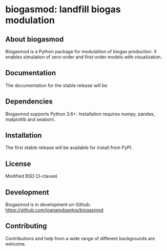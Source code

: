 # biogasmod: landfill biogas modulation

## About biogasmod

Biogasmod is a Python package for modulatiion of biogas production.
It enables simulation of zero-order and first-order models with visualization.


## Documentation

The documentation for the stable release will be 


## Dependencies

Biogasmod supports Python 3.6+.
Installation requires numpy, pandas, matplotlib and seaborn.


## Installation

The first stable release will be available for install from PyPI.


## License

Modified BSD (3-clause)


## Development

Biogasmod is in development on Github: https://github.com/joanamdsantos/biogasmod 


## Contributing

Contributions and help from a wide range of different backgrounds are welcome.


